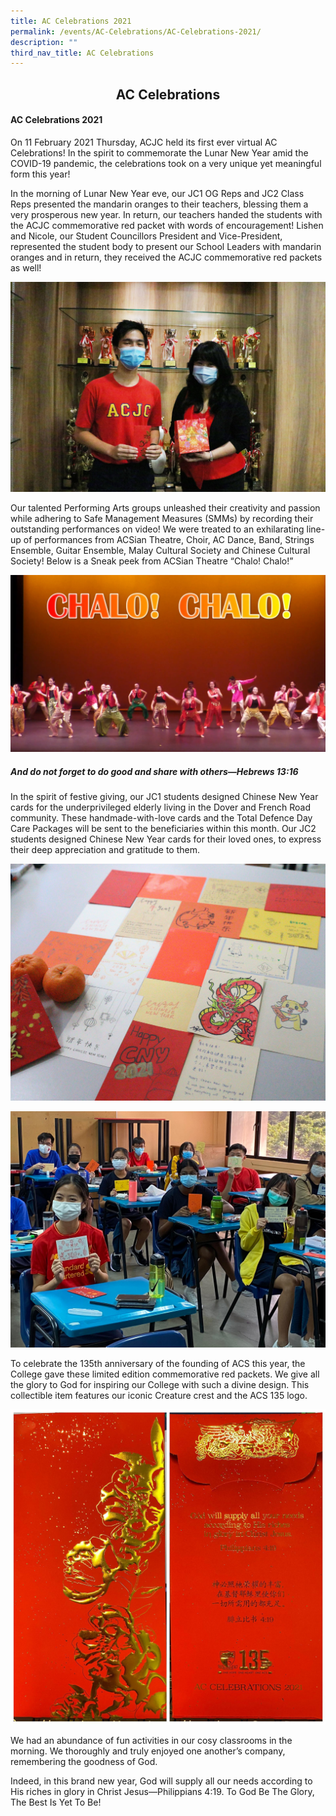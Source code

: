 ```yaml
---
title: AC Celebrations 2021
permalink: /events/AC-Celebrations/AC-Celebrations-2021/
description: ""
third_nav_title: AC Celebrations
---
```

## <center> AC Celebrations </center>

#### AC Celebrations 2021  

On 11 February 2021 Thursday, ACJC held its first ever virtual AC Celebrations! In the spirit to commemorate the Lunar New Year amid the COVID-19 pandemic, the celebrations took on a very unique yet meaningful form this year! 

In the morning of Lunar New Year eve, our JC1 OG Reps and JC2 Class Reps presented the mandarin oranges to their teachers, blessing them a very prosperous new year. In return, our teachers handed the students with the ACJC commemorative red packet with words of encouragement! Lishen and Nicole, our Student Councillors President and Vice-President, represented the student body to present our School Leaders with mandarin oranges and in return, they received the ACJC commemorative red packets as well!


![](/images/Dr%20Chee%20%20Lishen%20mandarin%20oranges%20and%20angbao.jpg)

Our talented Performing Arts groups unleashed their creativity and passion while adhering to Safe Management Measures (SMMs) by recording their outstanding performances on video! We were treated to an exhilarating line-up of performances from ACSian Theatre, Choir, AC Dance, Band, Strings Ensemble, Guitar Ensemble, Malay Cultural Society and Chinese Cultural Society! Below is a Sneak peek from ACSian Theatre “Chalo! Chalo!”

![](/images/ACSian%20Theatre%20CNY%20Video%20Screenshot.jpg)

##### And do not forget to do good and share with others—Hebrews 13:16

In the spirit of festive giving, our JC1 students designed Chinese New Year cards for the underprivileged elderly living in the Dover and French Road community. These handmade-with-love cards and the Total Defence Day Care Packages will be sent to the beneficiaries within this month. Our JC2 students designed Chinese New Year cards for their loved ones, to express their deep appreciation and gratitude to them.

![](/images/CNY%20card-making.jpeg)

![](/images/class%20CNY%20card-making.jpg)

To celebrate the 135th anniversary of the founding of ACS this year, the College gave these limited edition commemorative red packets. We give all the glory to God for inspiring our College with such a divine design. This collectible item features our iconic Creature crest and the ACS 135 logo.

![](/images/commemorative%20angbao.jpeg)

We had an abundance of fun activities in our cosy classrooms in the morning. We thoroughly and truly enjoyed one another’s company, remembering the goodness of God. 

Indeed, in this brand new year, God will supply all our needs according to His riches in glory in Christ Jesus—Philippians 4:19. To God Be The Glory, The Best Is Yet To Be!